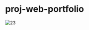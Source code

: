 # proj-web-portfolio



![23](https://user-images.githubusercontent.com/48495838/54636536-6d744700-4a65-11e9-9062-2127a70fca11.gif)
